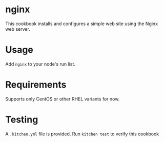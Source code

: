 # nginx

This cookbook installs and configures a simple web site using the Nginx web server.

Usage
=====
Add `nginx` to your node's run list.

Requirements
============
Supports only CentOS or other RHEL variants for now.

Testing
=======
A `.kitchen.yml` file is provided. Run `kitchen test` to verify this cookbook
